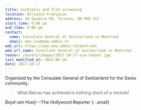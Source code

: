 ```yaml
---
title: Cocktails and film screening
location: Alliance Française
address: 24 Spadina Rd, Toronto, ON M5R 2S7
start_time: 6:00 pm
end_time: 9:00 pm
contact:
  name: Consulate General of Switzerland in Montreal
  email: mon.inv@eda.admin.ch
web_url: https://www.eda.admin.ch/montreal
web_url_name: Consulate General of Switzerland in Montreal
teaser: /assets/images/2017-10-17-vie-teaser.jpg
last_modified_at: 2022-06-26
date: 2017-10-17
---
```


Organized by the Consulate General of Switzerland for the Swiss community.

> What Barras has achieved is nothing short of a miracle!

<cite>Boyd van Hoeij</cite>---The Hollywood Reporter
{: .small}
